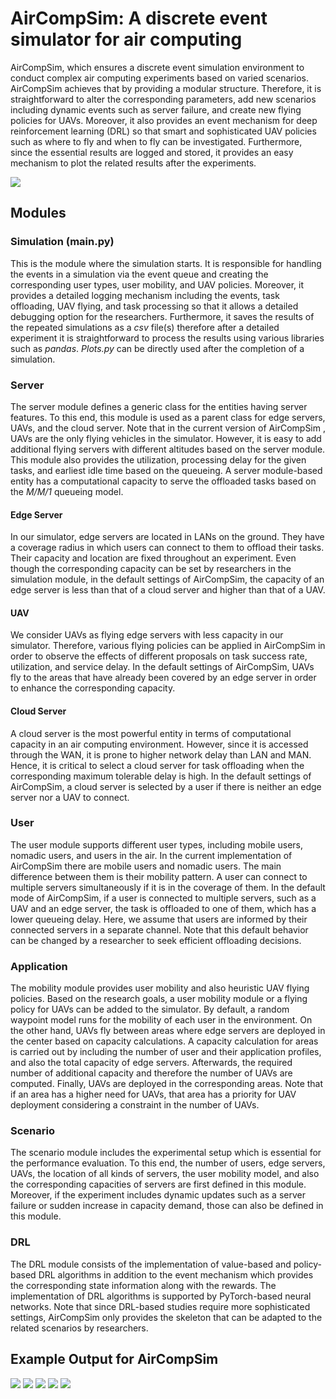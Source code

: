 # AirCompSim: A discrete event simulator for air computing


AirCompSim, which ensures a discrete event simulation environment to conduct complex air computing experiments based on 
varied scenarios. AirCompSim achieves that by providing a modular structure. Therefore, it is straightforward to alter 
the corresponding parameters, add new scenarios including dynamic events such as server failure, and create new flying 
policies for UAVs. Moreover, it also provides an event mechanism for deep reinforcement learning (DRL) so that smart 
and sophisticated UAV policies such as where to fly and when to fly can be investigated. Furthermore, since the 
essential results are logged and stored, it provides an easy mechanism to plot the related results after the 
experiments.

![](images/AirCompSim.png)

## Modules

### Simulation (main.py)

This is the module where the simulation starts. It is responsible for handling the events in a simulation via the event 
queue and creating the corresponding user types, user mobility, and UAV policies. Moreover, it provides a detailed 
logging mechanism including the events, task offloading, UAV flying, and task processing so that it allows a detailed 
debugging option for the researchers. Furthermore, it saves the results of the repeated simulations as a *csv* 
file(s) therefore after a detailed experiment it is straightforward to process the results using various libraries such as
*pandas*. *Plots.py* can be directly used after the completion of a simulation.

### Server

The server module defines a generic class for the entities having server features. To this end, this module is used as 
a parent class for edge servers, UAVs, and the cloud server. Note that in the current version of AirCompSim , 
UAVs are the only flying vehicles in the simulator. However, it is easy to add additional flying 
servers with different altitudes based on the server module. This module also provides the utilization, processing 
delay for the given tasks, and earliest idle time based on the queueing. A server module-based entity has a 
computational capacity to serve the offloaded tasks based on the *M/M/1* queueing model. 

#### Edge Server

In our simulator, edge servers are located in LANs on the ground. They have a coverage radius in which users can 
connect to them to offload their tasks. Their capacity and location are fixed throughout an experiment. Even though 
the corresponding capacity can be set by researchers in the simulation module, in the default settings of AirCompSim, 
the capacity of an edge server is less than that of a cloud server and higher than that of a UAV.

#### UAV

We consider UAVs as flying edge servers with less capacity in our simulator. Therefore, various flying policies can be 
applied in AirCompSim in order to observe the effects of different proposals on task success rate, utilization, and 
service delay. In the default settings of AirCompSim, UAVs fly to the areas that have already been covered by an edge 
server in order to enhance the corresponding capacity.

#### Cloud Server

A cloud server is the most powerful entity in terms of computational capacity in an air computing environment. However, 
since it is accessed through the WAN, it is prone to higher network delay than LAN and MAN. Hence, it is critical to 
select a cloud server for task offloading when the corresponding maximum tolerable delay is high. In the default 
settings of AirCompSim, a cloud server is selected by a user if there is neither an edge server nor a UAV to connect.

### User

The user module supports different user types, including mobile users, nomadic users, and users in the air. In the 
current implementation of AirCompSim there are mobile users and nomadic users. The main difference between them is 
their mobility pattern. A user can connect to multiple servers simultaneously if it is in the coverage of them. In 
the default mode of AirCompSim, if a user is connected to multiple servers, such as a UAV and an edge server, the task 
is offloaded to one of them, which has a lower queueing delay. Here, we assume that users are informed by their 
connected servers in a separate channel. Note that this default behavior can be changed by a researcher to seek 
efficient offloading decisions.


### Application

The mobility module provides user mobility and also heuristic UAV flying policies. Based on the research goals, a user 
mobility module or a flying policy for UAVs can be added to the simulator. By default, a random waypoint model runs 
for the mobility of each user in the environment. On the other hand, UAVs fly between areas where edge servers are 
deployed in the center based on capacity calculations. A capacity calculation for areas is carried out by including 
the number of user and their application profiles, and also the total capacity of edge servers. Afterwards, the 
required number of additional capacity and therefore the number of UAVs are computed. Finally, UAVs are deployed 
in the corresponding areas. Note that if an area has a higher need for UAVs, that area has a priority for UAV 
deployment considering a constraint in the number of UAVs.

### Scenario

The scenario module includes the experimental setup which is essential for the performance evaluation. To this end, the 
number of users, edge servers, UAVs, the location of all kinds of servers, the user mobility model, and also the 
corresponding capacities of servers are first defined in this module. Moreover, if the experiment includes dynamic 
updates such as a server failure or sudden increase in capacity demand, those can also be defined in this module.

### DRL

The DRL module consists of the implementation of value-based and policy-based DRL algorithms in addition to the event 
mechanism which provides the corresponding state information along with the rewards. The implementation of DRL 
algorithms is supported by PyTorch-based neural networks. Note that since DRL-based studies require more sophisticated 
settings, AirCompSim only provides the skeleton that can be adapted to the related scenarios by researchers.

## Example Output for AirCompSim

![](images/Overall.png)
![](images/EdgeUtilization.png)
![](images/AvgServiceTime.png)
![](images/AppBasedTaskSuccess-80-Users.png)
![](images/OffloadedTaskPercentage-15-UAVs.png)
